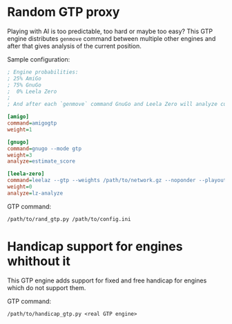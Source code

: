 # Random GTP proxy
Playing with AI is too predictable, too hard or maybe too easy?
This GTP engine distributes `genmove` command between multiple other engines
and after that gives analysis of the current position.

Sample configuration:
```ini
; Engine probabilities:
; 25% AmiGo
; 75% GnuGo
;  0% Leela Zero
;
; And after each `genmove` command GnuGo and Leela Zero will analyze current position.

[amigo]
command=amigogtp
weight=1

[gnugo]
command=gnugo --mode gtp
weight=3
analyze=estimate_score

[leela-zero]
command=leelaz --gtp --weights /path/to/network.gz --noponder --playouts 1
weight=0
analyze=lz-analyze
```

GTP command:
```shell
/path/to/rand_gtp.py /path/to/config.ini
```

# Handicap support for engines whithout it
This GTP engine adds support for fixed and free handicap for engines which do not support them.

GTP command:
```shell
/path/to/handicap_gtp.py <real GTP engine>
```
